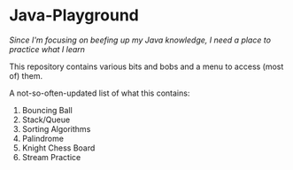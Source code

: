 # Java-Playground
_Since I'm focusing on beefing up my Java knowledge, I need a place to practice what I learn_

This repository contains various bits and bobs and a menu to access (most of) them.

A not-so-often-updated list of what this contains:
1. Bouncing Ball
2. Stack/Queue
3. Sorting Algorithms
4. Palindrome
5. Knight Chess Board
6. Stream Practice
